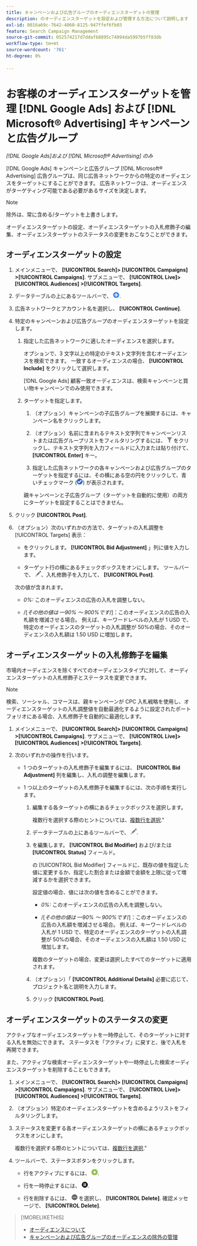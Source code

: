 ```yaml
---
title: キャンペーンおよび広告グループのオーディエンスターゲットの管理
description: のオーディエンスターゲットを設定および管理する方法について説明します [!DNL Google Ads] および [!DNL Microsoft® Advertising] キャンペーンと広告グループの両方に割り当てられます。
exl-id: 0016a69c-7642-4060-8125-947ffef6fb03
feature: Search Campaign Management
source-git-commit: 052574217d7ddafb8895c74094da5997b5ff83db
workflow-type: tm+mt
source-wordcount: '761'
ht-degree: 0%

---
```


# お客様のオーディエンスターゲットを管理 [!DNL Google Ads] および [!DNL Microsoft® Advertising] キャンペーンと広告グループ

*[!DNL Google Ads]および [!DNL Microsoft® Advertising] のみ*

[!DNL Google Ads] キャンペーンと広告グループ [!DNL Microsoft® Advertising] 広告グループは、同じ広告ネットワークからの特定のオーディエンスをターゲットにすることができます。 広告ネットワークは、オーディエンスがターゲティング可能である必要があるサイズを決定します。

>[!NOTE]
>
>除外は、常に含める/ターゲットを上書きします。

オーディエンスターゲットの設定、オーディエンスターゲットの入札修飾子の編集、オーディエンスターゲットのステータスの変更をおこなうことができます。

## オーディエンスターゲットの設定

1. メインメニューで、 **[!UICONTROL Search]> [!UICONTROL Campaigns] >[!UICONTROL Campaigns]**. サブメニューで、 **[!UICONTROL Live]> [!UICONTROL Audiences] >[!UICONTROL Targets]**.

1. データテーブルの上にあるツールバーで、 ![作成](/help/search-social-commerce/assets/add.png "作成").

1. 広告ネットワークとアカウント名を選択し、 **[!UICONTROL Continue]**.

1. 特定のキャンペーンおよび広告グループのオーディエンスターゲットを設定します。

   1. 指定した広告ネットワークに適したオーディエンスを選択します。

      オプションで、3 文字以上の特定のテキスト文字列を含むオーディエンスを検索できます。 一致するオーディエンスの場合、 **[!UICONTROL Include]** をクリックして選択します。

      [!DNL Google Ads] 顧客一致オーディエンスは、検索キャンペーンと買い物キャンペーンでのみ使用できます。

   1. ターゲットを指定します。

      1. （オプション）キャンペーンの子広告グループを展開するには、キャンペーン名をクリックします。

      1. （オプション）名前に含まれるテキスト文字列でキャンペーンリストまたは広告グループリストをフィルタリングするには、 ![フィルター](/help/search-social-commerce/assets/filter.png "フィルター") をクリックし、テキスト文字列を入力フィールドに入力または貼り付けて、 **[!UICONTROL Enter]** キー。

      1. 指定した広告ネットワークの各キャンペーンおよび広告グループのターゲットを指定するには、その横にある空の円をクリックして、青いチェックマーク (![選択](/help/search-social-commerce/assets/include.png "選択")) が表示されます。

      親キャンペーンと子広告グループ（ターゲットを自動的に使用）の両方にターゲットを設定することはできません。

1. クリック **[!UICONTROL Post]**.

1. （オプション）次のいずれかの方法で、ターゲットの入札調整を [!UICONTROL Targets] 表示：

   * をクリックします。 **[!UICONTROL Bid Adjustment]** 」列に値を入力します。

   * ターゲット行の横にあるチェックボックスをオンにします。 ツールバーで、 ![編集](/help/search-social-commerce/assets/edit.png "編集")、入札修飾子を入力して、 **[!UICONTROL Post]**.

   次の値が含まれます。

   * *0%:* このオーディエンスの広告の入札を調整しない。

   * /[*その他の値は —90% ～ 900%です*/]：このオーディエンスの広告の入札額を増減させる場合。 例えば、キーワードレベルの入札が 1 USD で、特定のオーディエンスのターゲットの入札調整が 50%の場合、そのオーディエンスの入札額は 1.50 USD に増加します。

## オーディエンスターゲットの入札修飾子を編集

市場内オーディエンスを除くすべてのオーディエンスタイプに対して、オーディエンスターゲットの入札修飾子とステータスを変更できます。

>[!NOTE]
>
>検索、ソーシャル、コマースは、親キャンペーンが CPC 入札戦略を使用し、オーディエンスターゲットの入札調整値を自動最適化するように設定されたポートフォリオにある場合、入札修飾子を自動的に最適化します。

1. メインメニューで、 **[!UICONTROL Search]> [!UICONTROL Campaigns] >[!UICONTROL Campaigns]**. サブメニューで、 **[!UICONTROL Live]> [!UICONTROL Audiences] >[!UICONTROL Targets]**.

1. 次のいずれかの操作を行います。

   * 1 つのターゲットの入札修飾子を編集するには、 **[!UICONTROL Bid Adjustment]** 列を編集し、入札の調整を編集します。

   * 1 つ以上のターゲットの入札修飾子を編集するには、次の手順を実行します。

      1. 編集する各ターゲットの横にあるチェックボックスを選択します。

         複数行を選択する際のヒントについては、[複数行を選択](/help/search-social-commerce/common-tasks/navigation-editing-selection/multiple-rows-select.md).&quot;

      1. データテーブルの上にあるツールバーで、 ![編集](/help/search-social-commerce/assets/edit.png "編集").

      1. を編集します。 **[!UICONTROL Bid Modifier]** および/または **[!UICONTROL Status]** フィールド。

         の [!UICONTROL Bid Modifier] フィールドに、既存の値を指定した値に変更するか、指定した割合または金額で金額を上限に従って増減するかを選択できます。

         設定値の場合、値には次の値を含めることができます。

         * *0%:* このオーディエンスの広告の入札を調整しない。

         * /[*その他の値は —90% ～ 900%です*/]：このオーディエンスの広告の入札額を増減させる場合。 例えば、キーワードレベルの入札が 1 USD で、特定のオーディエンスのターゲットの入札調整が 50%の場合、そのオーディエンスの入札額は 1.50 USD に増加します。

         複数のターゲットの場合、変更は選択したすべてのターゲットに適用されます。

      1. （オプション）「 **[!UICONTROL Additional Details]** 必要に応じて、プロジェクト名と説明を入力します。

      1. クリック **[!UICONTROL Post]**.

## オーディエンスターゲットのステータスの変更

アクティブなオーディエンスターゲットを一時停止して、そのターゲットに対する入札を無効にできます。 ステータスを「アクティブ」に戻すと、後で入札を再開できます。

また、アクティブな検索オーディエンスターゲットや一時停止した検索オーディエンスターゲットを削除することもできます。

1. メインメニューで、 **[!UICONTROL Search]> [!UICONTROL Campaigns] >[!UICONTROL Campaigns]**. サブメニューで、 **[!UICONTROL Live]> [!UICONTROL Audiences] >[!UICONTROL Targets]**.

1. （オプション）特定のオーディエンスターゲットを含めるようリストをフィルタリングします。

1. ステータスを変更する各オーディエンスターゲットの横にあるチェックボックスをオンにします。

   複数行を選択する際のヒントについては、[複数行を選択](/help/search-social-commerce/common-tasks/navigation-editing-selection/multiple-rows-select.md).&quot;

1. ツールバーで、ステータスボタンをクリックします。

   * 行をアクティブにするには、 ![有効化](/help/search-social-commerce/assets/activate.png "有効化").

   * 行を一時停止するには、 ![一時停止](/help/search-social-commerce/assets/pause.png "一時停止").

   * 行を削除するには、 ![その他のアクション](/help/search-social-commerce/assets/more.png "その他のアクション") を選択し、 **[!UICONTROL Delete]**. 確認メッセージで、 **[!UICONTROL Delete]**.

>[!MORELIKETHIS]
>
>* [オーディエンスについて](audience-about.md)
>* [キャンペーンおよび広告グループのオーディエンスの除外の管理](/help/search-social-commerce/campaign-management/campaigns/audience-exclusions-manage.md)
